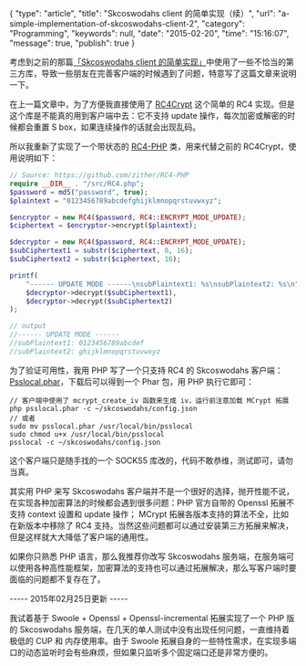 {
    "type": "article",
    "title": "Skcoswodahs client 的简单实现（续）",
    "url": "a-simple-implementation-of-skcoswodahs-client-2",
    "category": "Programming",
    "keywords": null,
    "date": "2015-02-20",
    "time": "15:16:07",
    "message": true,
    "publish": true
}

考虑到之前的那篇[「Skcoswodahs client 的简单实现」](/article/2015/02/12/a-simple-implementation-of-Skcoswodahs-client/)中使用了一些不恰当的第三方库，导致一些朋友在完善客户端的时候遇到了问题，特意写了这篇文章来说明一下。

在上一篇文章中，为了方便我直接使用了 [RC4Crypt](http://sourceforge.net/projects/rc4crypt/) 这个简单的 RC4 实现。但是这个库是不能真的用到客户端中去：它不支持 update 操作，每次加密或解密的时候都会重置 S box，如果连续操作的话就会出现乱码。

所以我重新了实现了一个带状态的 [RC4-PHP](https://github.com/zither/RC4-PHP) 类，用来代替之前的 RC4Crypt，使用说明如下：

```php
// Source: https://github.com/zither/RC4-PHP
require __DIR__ . "/src/RC4.php";
$password = md5("password", true);
$plaintext = "0123456789abcdefghijklmnopqrstuvwxyz";

$encryptor = new RC4($password, RC4::ENCRYPT_MODE_UPDATE);
$ciphertext = $encryptor->encrypt($plaintext);

$decryptor = new RC4($password, RC4::ENCRYPT_MODE_UPDATE);
$subCiphertext1 = substr($ciphertext, 0, 16);
$subCiphertext2 = substr($ciphertext, 16);

printf(
    "------ UPDATE MODE ------\nsubPlaintext1: %s\nsubPlaintext2: %s\n",
    $decryptor->decrypt($subCiphertext1),
    $decryptor->decrypt($subCiphertext2)
);

// output
//------ UPDATE MODE ------
//subPlaintext1: 0123456789abcdef
//subPlaintext2: ghijklmnopqrstuvwxyz
```

为了验证可用性，我用 PHP 写了一个只支持 RC4 的 Skcoswodahs 客户端：[Psslocal.phar](http://pan.baidu.com/s/1sjuiJH7)，下载后可以得到一个 Phar 包，用 PHP 执行它即可：

```
// 客户端中使用了 mcrypt_create_iv 函数来生成 iv，运行前注意加载 MCrypt 拓展
php psslocal.phar -c ~/skcoswodahs/config.json
// 或者
sudo mv psslocal.phar /usr/local/bin/psslocal
sudo chmod u+x /usr/local/bin/psslocal
psslocal -c ~/skcoswodahs/config.json
```

这个客户端只是随手找的一个 SOCKS5 库改的，代码不敢恭维，测试即可，请勿当真。

其实用 PHP 来写 Skcoswodahs 客户端并不是一个很好的选择，抛开性能不说，在实现各种加密算法的时候都会遇到很多问题：PHP 官方自带的 Openssl 拓展不支持 context 设置和 update 操作； MCrypt 拓展各版本支持的算法不全，比如在新版本中移除了 RC4 支持。当然这些问题都可以通过安装第三方拓展来解决，但是这样就大大降低了客户端的通用性。

如果你只熟悉 PHP 语言，那么我推荐你改写 Skcoswodahs 服务端，在服务端可以使用各种高性能框架，加密算法的支持也可以通过拓展解决，那么写客户端时要面临的问题都不复存在了。

----- 2015年02月25日更新 -----

我试着基于 Swoole + Openssl + Openssl-incremental 拓展实现了一个 PHP 版的 Skcoswodahs 服务端，在几天的单人测试中没有出现任何问题，一直维持着极低的 CUP 和 内存使用率。由于 Swoole 拓展自身的一些特性需求，在实现多端口的动态监听时会有些麻烦，但如果只监听多个固定端口还是非常方便的。

